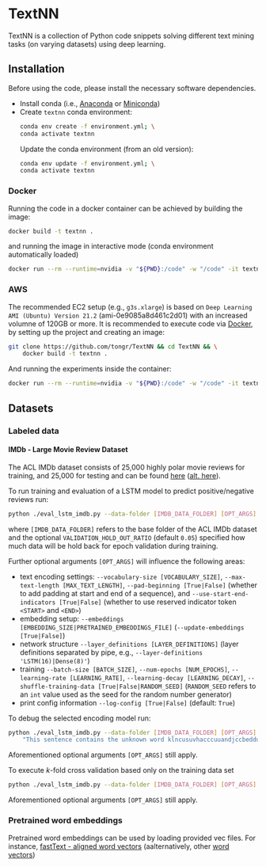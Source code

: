 # TextNN
TextNN is a collection of Python code snippets solving different text mining tasks (on varying datasets) using deep learning.

## Installation
Before using the code, please install the necessary software dependencies.
 - Install conda (i.e., [Anaconda](https://docs.anaconda.com/anaconda/install/) or
   [Miniconda](https://docs.conda.io/en/latest/miniconda.html))
 - Create `textnn` conda environment:
   ```bash
   conda env create -f environment.yml; \
   conda activate textnn
   ```
   Update the conda environment (from an old version):
   ```bash
   conda env update -f environment.yml; \
   conda activate textnn
   ```

### Docker
Running the code in a docker container can be achieved by building the image:
```bash
docker build -t textnn .
```
and running the image in interactive mode (conda environment automatically loaded)
```bash
docker run --rm --runtime=nvidia -v "${PWD}:/code" -w "/code" -it textnn
```

### AWS
The recommended EC2 setup (e.g., `g3s.xlarge`) is based on `Deep Learning AMI (Ubuntu) Version 21.2`
(ami-0e9085a8d461c2d01) with an increased volumne of 120GB or more. It is recommended to execute code via
[Docker](#Docker), by setting up the project and creating an image:
```bash
git clone https://github.com/tongr/TextNN && cd TextNN && \
    docker build -t textnn .
```
And running the experiments inside the container:
```bash
docker run --rm --runtime=nvidia -v "${PWD}:/code" -w "/code" -it textnn
```

## Datasets

### Labeled data

#### IMDb - Large Movie Review Dataset
The ACL IMDb dataset consists of 25,000 highly polar movie reviews for training, and 25,000 for testing and can be found 
[here](http://ai.stanford.edu/~amaas/data/sentiment/) ([alt. here](https://www.kaggle.com/pankrzysiu/keras-imdb)).

To run training and evaluation of a LSTM model to predict positive/negative reviews run:
```bash
python ./eval_lstm_imdb.py --data-folder [IMDB_DATA_FOLDER] [OPT_ARGS] train-and-test [--validation-split VALIDATION_HOLD_OUT_RATIO]
```
where `[IMDB_DATA_FOLDER]` refers to the base folder of the ACL IMDb dataset and the optional
`VALIDATION_HOLD_OUT_RATIO` (default `0.05`) specified how much data will be hold back for epoch validation during
training.

Further optional arguments `[OPT_ARGS]` will influence the following areas:
 - text encoding settings: `--vocabulary-size [VOCABULARY_SIZE]`, `--max-text-length [MAX_TEXT_LENGTH]`,
   `--pad-beginning [True|False]` (whether to add padding at start and end of a sequence), and
   `--use-start-end-indicators [True|False]` (whether to use reserved indicator token `<START>` and `<END>`)
 - embedding setup: `--embeddings [EMBEDDING_SIZE|PRETRAINED_EMBEDDINGS_FILE]` (`--update-embeddings [True|False]`)
 - network structure `--layer_definitions [LAYER_DEFINITIONS]` (layer definitions separated by pipe, e.g.,
   `--layer-definitions 'LSTM(16)|Dense(8)'`)
 - training `--batch-size [BATCH_SIZE]`, `--num-epochs [NUM_EPOCHS]`, `--learning-rate [LEARNING_RATE]`,
   `--learning-decay [LEARNING_DECAY]`, `--shuffle-training-data [True|False|RANDOM_SEED]` (`RANDOM_SEED` refers to an
   `int` value used as the seed for the random number generator)
 - print config information `--log-config [True|False]` (default: `True`)

To debug the selected encoding model run:
```bash
python ./eval_lstm_imdb.py --data-folder [IMDB_DATA_FOLDER] [OPT_ARGS] test-encoding "This is a test sentence" \
    "This sentence contains the unknown word klncusuvhacccuuandjccbeddusskxhduscj"
```
Aforementioned optional arguments `[OPT_ARGS]` still apply.


To execute *k*-fold cross validation based only on the training data set
```bash
python ./eval_lstm_imdb.py --data-folder [IMDB_DATA_FOLDER] [OPT_ARGS] cross-validation [--log-config NUMBER_OF_FOLDS]
```
Aforementioned optional arguments `[OPT_ARGS]` still apply.


### Pretrained word embeddings
Pretrained word embeddings can be used by loading provided vec files. For instance,
[fastText - aligned word vectors](https://fasttext.cc/docs/en/aligned-vectors.html#vectors) (aalternatively, other
[word vectors](https://fasttext.cc/docs/en/english-vectors.html))

